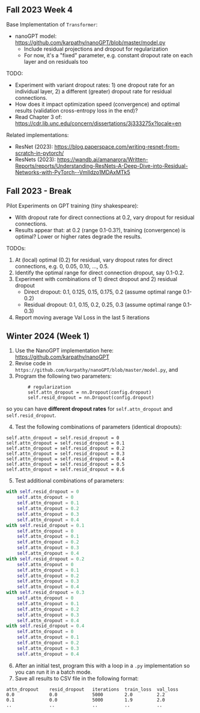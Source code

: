 

## Fall 2023 Week 4

Base Implementation of `Transformer`: 
* nanoGPT model: https://github.com/karpathy/nanoGPT/blob/master/model.py
    + Include residual projections and dropout for regularization
    + For now, it's a "fixed" parameter, e.g. constant dropout rate on each layer and on residuals too

TODO: 
* Experiment with variant dropout rates: 1) one dropout rate for an individual layer, 2) a different (greater) dropout rate for residual connections. 
* How does it impact optimization speed (convergence) and optimal results (validation cross-entropy loss in the end)? 
* Read Chapter 3 of: https://cdr.lib.unc.edu/concern/dissertations/3j333275x?locale=en


Related implementations: 
* ResNet (2023): https://blog.paperspace.com/writing-resnet-from-scratch-in-pytorch/
* ResNets (2023): https://wandb.ai/amanarora/Written-Reports/reports/Understanding-ResNets-A-Deep-Dive-into-Residual-Networks-with-PyTorch--Vmlldzo1MDAxMTk5


## Fall 2023 - Break

Pilot Experiments on GPT training (tiny shakespeare): 
* With dropout rate for direct connections at 0.2, vary dropout for residual connections. 
* Results appear that: at 0.2 (range 0.1-0.3?), training (convergence) is optimal? Lower or higher rates degrade the results. 

TODOs: 

1. At (local) optimal (0.2) for residual, vary dropout rates for direct connections, e.g. 0, 0.05, 0.10, ..., 0.5.
2. Identify the optimal range for direct connection dropout, say 0.1-0.2.
3. Experiment with combinations of 1) direct dropout and 2) residual dropout
    * Direct dropout: 0.1, 0.125, 0.15, 0.175, 0.2 (assume optimal range 0.1-0.2)
    * Residual dropout: 0.1, 0.15, 0.2, 0.25, 0.3 (assume optimal range 0.1-0.3)
4. Report moving average Val Loss in the last 5 iterations


## Winter 2024 (Week 1)

1. Use the NanoGPT implementation here: https://github.com/karpathy/nanoGPT
2. Revise code in `https://github.com/karpathy/nanoGPT/blob/master/model.py`, and
3. Program the following two parameters: 

```
        # regularization
        self.attn_dropout = nn.Dropout(config.dropout)
        self.resid_dropout = nn.Dropout(config.dropout)
```

so you can have **different dropout rates** for `self.attn_dropout` and `self.resid_dropout`. 

4. Test the following combinations of parameters (identical dropouts): 

```
self.attn_dropout = self.resid_dropout = 0
self.attn_dropout = self.resid_dropout = 0.1
self.attn_dropout = self.resid_dropout = 0.2
self.attn_dropout = self.resid_dropout = 0.3
self.attn_dropout = self.resid_dropout = 0.4
self.attn_dropout = self.resid_dropout = 0.5
self.attn_dropout = self.resid_dropout = 0.6
```

5. Test additional combinations of parameters: 

```python
with self.resid_dropout = 0
    self.attn_dropout = 0
    self.attn_dropout = 0.1
    self.attn_dropout = 0.2
    self.attn_dropout = 0.3
    self.attn_dropout = 0.4
with self.resid_dropout = 0.1
    self.attn_dropout = 0
    self.attn_dropout = 0.1
    self.attn_dropout = 0.2
    self.attn_dropout = 0.3
    self.attn_dropout = 0.4
with self.resid_dropout = 0.2
    self.attn_dropout = 0
    self.attn_dropout = 0.1
    self.attn_dropout = 0.2
    self.attn_dropout = 0.3
    self.attn_dropout = 0.4
with self.resid_dropout = 0.3
    self.attn_dropout = 0
    self.attn_dropout = 0.1
    self.attn_dropout = 0.2
    self.attn_dropout = 0.3
    self.attn_dropout = 0.4
with self.resid_dropout = 0.4
    self.attn_dropout = 0
    self.attn_dropout = 0.1
    self.attn_dropout = 0.2
    self.attn_dropout = 0.3
    self.attn_dropout = 0.4
```

6. After an initial test, program this with a loop in a `.py` implementation so you can run it in a batch mode. 
7. Save all results to CSV file in the following format: 

```
attn_dropout    resid_dropout   iterations  train_loss  val_loss
0.0             0.0             5000        2.0         2.2
0.1             0.0             5000        1.9         2.0
..              ..              ..          ..          ..
```
